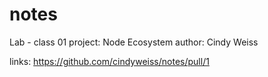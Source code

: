 # notes
Lab - class 01
project: Node Ecosystem
author: Cindy Weiss

links: https://github.com/cindyweiss/notes/pull/1
